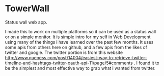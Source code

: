 TowerWall
=========

Status wall web app.  

I made this to work on multiple platforms so it can be used as a status wall or on a simple monitor. It is simple intro for my self in Web Development using many of the things i 
have learned over the past few months. It uses some apis from others here on github, and a few apis from the likes of twitter
and google. The twitter portion is from this website http://www.queness.com/post/14004/easiest-way-to-retrieve-twitter-timeline-and-hashtags-twitter-oauth-api-11/page/5#comments
. I found it to be the simplest and most effective way to grab what i wanted from twitter. 
